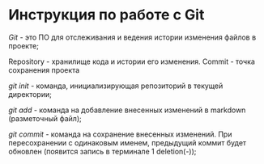 # Инструкция по работе с Git

*Git* - это ПО для отслеживания и ведения истории изменения файлов в проекте;

Repository - хранилище кода и истории его изменения. Commit - точка сохранения проекта

*git init* - команда, инициализирующая репозиторий в текущей директории;

*git add* - команда на добавление внесенных изменений в markdown (разметочный файл);

*git commit* - команда на сохранение внесенных изменений. При пересохранении с одинаковым именем, предыдущий коммит будет обновлен (появится запись в терминале 1 deletion(-));

